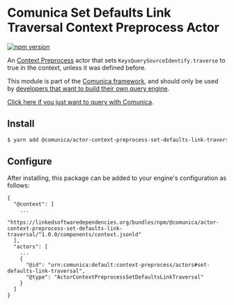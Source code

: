 # Comunica Set Defaults Link Traversal Context Preprocess Actor

[![npm version](https://badge.fury.io/js/%40comunica%2Factor-context-preprocess-set-defaults-link-traversal.svg)](https://www.npmjs.com/package/@comunica/actor-context-preprocess-set-defaults-link-traversal)

An [Context Preprocess](https://github.com/comunica/comunica/tree/master/packages/bus-context-preprocess) actor
that sets `KeysQuerySourceIdentify.traverse` to true in the context, unless it was defined before.

This module is part of the [Comunica framework](https://github.com/comunica/comunica),
and should only be used by [developers that want to build their own query engine](https://comunica.dev/docs/modify/).

[Click here if you just want to query with Comunica](https://comunica.dev/docs/query/).

## Install

```bash
$ yarn add @comunica/actor-context-preprocess-set-defaults-link-traversal
```

## Configure

After installing, this package can be added to your engine's configuration as follows:
```text
{
  "@context": [
    ...
    "https://linkedsoftwaredependencies.org/bundles/npm/@comunica/actor-context-preprocess-set-defaults-link-traversal/^1.0.0/components/context.jsonld"
  ],
  "actors": [
    ...
    {
      "@id": "urn:comunica:default:context-preprocess/actors#set-defaults-link-traversal",
      "@type": "ActorContextPreprocessSetDefaultsLinkTraversal"
    }
  ]
}
```
